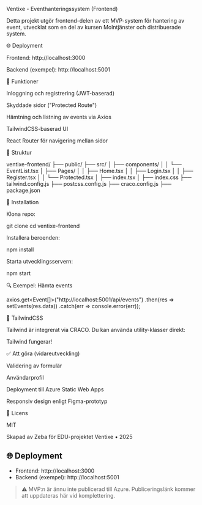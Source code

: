 Ventixe - Eventhanteringssystem (Frontend)

Detta projekt utgör frontend-delen av ett MVP-system för hantering av event, utvecklat som en del av kursen Molntjänster och distribuerade system.

🌐 Deployment

Frontend: http://localhost:3000

Backend (exempel): http://localhost:5001

🚀 Funktioner

Inloggning och registrering (JWT-baserad)

Skyddade sidor ("Protected Route")

Hämtning och listning av events via Axios

TailwindCSS-baserad UI

React Router för navigering mellan sidor

📁 Struktur

ventixe-frontend/
├── public/
├── src/
│   ├── components/
│   │   └── EventList.tsx
│   ├── Pages/
│   │   ├── Home.tsx
│   │   ├── Login.tsx
│   │   ├── Register.tsx
│   │   └── Protected.tsx
│   ├── index.tsx
│   ├── index.css
├── tailwind.config.js
├── postcss.config.js
├── craco.config.js
├── package.json

🔧 Installation

Klona repo:

git clone <REPO-URL>
cd ventixe-frontend

Installera beroenden:

npm install

Starta utvecklingsservern:

npm start

🔍 Exempel: Hämta events

axios.get<Event[]>("http://localhost:5001/api/events")
  .then(res => setEvents(res.data))
  .catch(err => console.error(err));

🌈 TailwindCSS

Tailwind är integrerat via CRACO. Du kan använda utility-klasser direkt:

<div className="bg-blue-500 text-white p-6 rounded-xl">
  Tailwind fungerar!
</div>

✅ Att göra (vidareutveckling)

Validering av formulär

Användarprofil

Deployment till Azure Static Web Apps

Responsiv design enligt Figma-prototyp

📄 Licens

MIT

Skapad av Zeba för EDU-projektet Ventixe • 2025

## 🌐 Deployment

- Frontend: http://localhost:3000
- Backend (exempel): http://localhost:5001

> ⚠️ MVP:n är ännu inte publicerad till Azure. Publiceringslänk kommer att uppdateras här vid komplettering.
